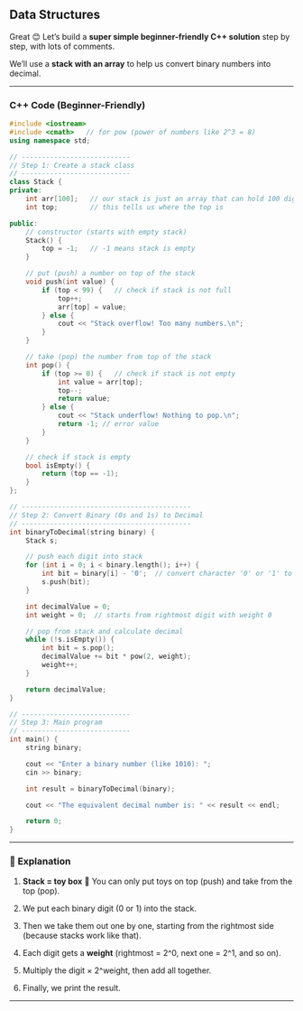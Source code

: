 ## Data Structures

Great 😊 Let’s build a **super simple beginner-friendly C++ solution** step by step, with lots of comments.

We’ll use a **stack with an array** to help us convert binary numbers into decimal.

---

### C++ Code (Beginner-Friendly)

```cpp
#include <iostream>
#include <cmath>   // for pow (power of numbers like 2^3 = 8)
using namespace std;

// ---------------------------
// Step 1: Create a stack class
// ---------------------------
class Stack {
private:
    int arr[100];   // our stack is just an array that can hold 100 digits
    int top;        // this tells us where the top is

public:
    // constructor (starts with empty stack)
    Stack() {
        top = -1;   // -1 means stack is empty
    }

    // put (push) a number on top of the stack
    void push(int value) {
        if (top < 99) {   // check if stack is not full
            top++;
            arr[top] = value;
        } else {
            cout << "Stack overflow! Too many numbers.\n";
        }
    }

    // take (pop) the number from top of the stack
    int pop() {
        if (top >= 0) {   // check if stack is not empty
            int value = arr[top];
            top--;
            return value;
        } else {
            cout << "Stack underflow! Nothing to pop.\n";
            return -1; // error value
        }
    }

    // check if stack is empty
    bool isEmpty() {
        return (top == -1);
    }
};

// ------------------------------------------
// Step 2: Convert Binary (0s and 1s) to Decimal
// ------------------------------------------
int binaryToDecimal(string binary) {
    Stack s;

    // push each digit into stack
    for (int i = 0; i < binary.length(); i++) {
        int bit = binary[i] - '0';  // convert character '0' or '1' to int 0 or 1
        s.push(bit);
    }

    int decimalValue = 0;
    int weight = 0;  // starts from rightmost digit with weight 0

    // pop from stack and calculate decimal
    while (!s.isEmpty()) {
        int bit = s.pop();
        decimalValue += bit * pow(2, weight);
        weight++;
    }

    return decimalValue;
}

// ---------------------------
// Step 3: Main program
// ---------------------------
int main() {
    string binary;

    cout << "Enter a binary number (like 1010): ";
    cin >> binary;

    int result = binaryToDecimal(binary);

    cout << "The equivalent decimal number is: " << result << endl;

    return 0;
}
```

---

### 🧒 Explanation

1. **Stack = toy box** 🧺
   You can only put toys on top (push) and take from the top (pop).

2. We put each binary digit (0 or 1) into the stack.

3. Then we take them out one by one, starting from the rightmost side (because stacks work like that).

4. Each digit gets a **weight** (rightmost = 2^0, next one = 2^1, and so on).

5. Multiply the digit × 2^weight, then add all together.

6. Finally, we print the result.

---
